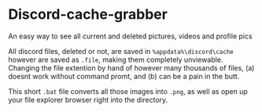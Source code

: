 # Discord-cache-grabber
An easy way to see all current and deleted pictures, videos and profile pics

All discord files, deleted or not, are saved in `%appdata%\discord\cache` however are saved as `.file`, making them completely unviewable.
Changing the file extention by hand of however many thousands of files, (a) doesnt work without command promt, and (b) can be a pain in the butt.

This short `.bat` file converts all those images into `.png`, as well as open up your file explorer browser right into the directory.
